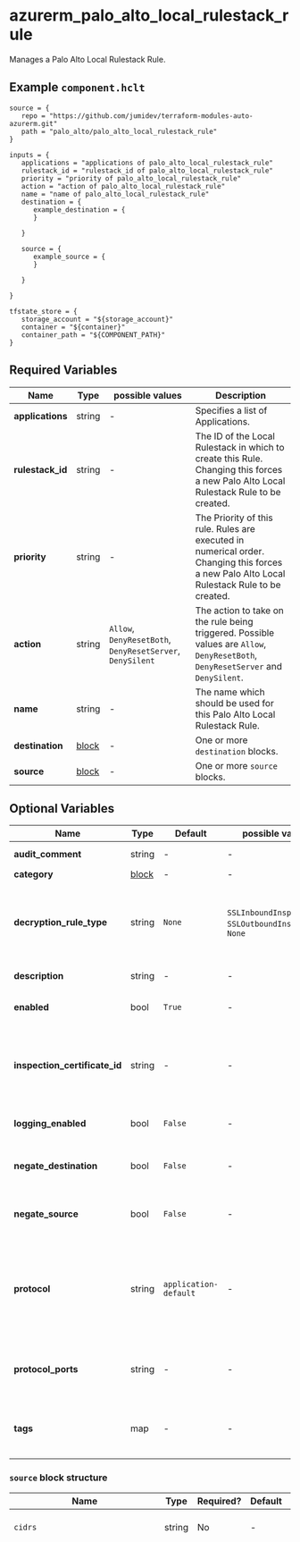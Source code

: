 # azurerm_palo_alto_local_rulestack_rule

Manages a Palo Alto Local Rulestack Rule.

## Example `component.hclt`

```hcl
source = {
   repo = "https://github.com/jumidev/terraform-modules-auto-azurerm.git" 
   path = "palo_alto/palo_alto_local_rulestack_rule" 
}

inputs = {
   applications = "applications of palo_alto_local_rulestack_rule" 
   rulestack_id = "rulestack_id of palo_alto_local_rulestack_rule" 
   priority = "priority of palo_alto_local_rulestack_rule" 
   action = "action of palo_alto_local_rulestack_rule" 
   name = "name of palo_alto_local_rulestack_rule" 
   destination = {
      example_destination = {
      }
  
   }
 
   source = {
      example_source = {
      }
  
   }
 
}

tfstate_store = {
   storage_account = "${storage_account}" 
   container = "${container}" 
   container_path = "${COMPONENT_PATH}" 
}

```

## Required Variables

| Name | Type |  possible values |  Description |
| ---- | --------- |  ----------- | ----------- |
| **applications** | string |  -  |  Specifies a list of Applications. | 
| **rulestack_id** | string |  -  |  The ID of the Local Rulestack in which to create this Rule. Changing this forces a new Palo Alto Local Rulestack Rule to be created. | 
| **priority** | string |  -  |  The Priority of this rule. Rules are executed in numerical order. Changing this forces a new Palo Alto Local Rulestack Rule to be created. | 
| **action** | string |  `Allow`, `DenyResetBoth`, `DenyResetServer`, `DenySilent`  |  The action to take on the rule being triggered. Possible values are `Allow`, `DenyResetBoth`, `DenyResetServer` and `DenySilent`. | 
| **name** | string |  -  |  The name which should be used for this Palo Alto Local Rulestack Rule. | 
| **destination** | [block](#destination-block-structure) |  -  |  One or more `destination` blocks. | 
| **source** | [block](#source-block-structure) |  -  |  One or more `source` blocks. | 

## Optional Variables

| Name | Type |  Default  |  possible values |  Description |
| ---- | --------- |  ----------- | ----------- | ----------- |
| **audit_comment** | string |  -  |  -  |  The comment for Audit purposes. | 
| **category** | [block](#category-block-structure) |  -  |  -  |  A `category` block. | 
| **decryption_rule_type** | string |  `None`  |  `SSLInboundInspection`, `SSLOutboundInspection`, `None`  |  The type of Decryption to perform on the rule. Possible values include `SSLInboundInspection`, `SSLOutboundInspection`, and `None`. Defaults to `None`. | 
| **description** | string |  -  |  -  |  The description for the rule. | 
| **enabled** | bool |  `True`  |  -  |  Should this Rule be enabled? Defaults to `true`. | 
| **inspection_certificate_id** | string |  -  |  -  |  The ID of the certificate for inbound inspection. Only valid when `decryption_rule_type` is set to `SSLInboundInspection`. | 
| **logging_enabled** | bool |  `False`  |  -  |  Should Logging be enabled? Defaults to `false`. | 
| **negate_destination** | bool |  `False`  |  -  |  Should the inverse of the Destination configuration be used. Defaults to `false`. | 
| **negate_source** | bool |  `False`  |  -  |  Should the inverse of the Source configuration be used. Defaults to `false`. | 
| **protocol** | string |  `application-default`  |  -  |  The Protocol and port to use in the form `[protocol]:[port_number]` e.g. `TCP:8080` or `UDP:53`. Conflicts with `protocol_ports`. Defaults to `application-default`. | 
| **protocol_ports** | string |  -  |  -  |  Specifies a list of Protocol:Port entries. E.g. `[ "TCP:80", "UDP:5431" ]`. Conflicts with `protocol`. | 
| **tags** | map |  -  |  -  |  A mapping of tags which should be assigned to the Palo Alto Local Rulestack Rule. | 

### `source` block structure

| Name | Type | Required? | Default | Description |
| ---- | ---- | --------- | ------- | ----------- |
| `cidrs` | string | No | - | Specifies a list of CIDRs. |
| `countries` | string | No | - | Specifies a list of ISO3361-1 Alpha-2 Country codes. Possible values include 'AF', 'AX', 'AL', 'DZ', 'AS', 'AD', 'AO', 'AI', 'AQ', 'AG', 'AR', 'AM', 'AW', 'AU', 'AT', 'AZ', 'BS', 'BH', 'BD', 'BB', 'BY', 'BE', 'BZ', 'BJ', 'BM', 'BT', 'BO', 'BQ', 'BA', 'BW', 'BV', 'BR', 'IO', 'BN', 'BG', 'BF', 'BI', 'KH', 'CM', 'CA', 'CV', 'KY', 'CF', 'TD', 'CL', 'CN', 'CX', 'CC', 'CO', 'KM', 'CG', 'CD', 'CK', 'CR', 'CI', 'HR', 'CU', 'CW', 'CY', 'CZ', 'DK', 'DJ', 'DM', 'DO', 'EC', 'EG', 'SV', 'GQ', 'ER', 'EE', 'ET', 'FK', 'FO', 'FJ', 'FI', 'FR', 'GF', 'PF', 'TF', 'GA', 'GM', 'GE', 'DE', 'GH', 'GI', 'GR', 'GL', 'GD', 'GP', 'GU', 'GT', 'GG', 'GN', 'GW', 'GY', 'HT', 'HM', 'VA', 'HN', 'HK', 'HU', 'IS', 'IN', 'ID', 'IR', 'IQ', 'IE', 'IM', 'IL', 'IT', 'JM', 'JP', 'JE', 'JO', 'KZ', 'KE', 'KI', 'KP', 'KR', 'KW', 'KG', 'LA', 'LV', 'LB', 'LS', 'LR', 'LY', 'LI', 'LT', 'LU', 'MO', 'MK', 'MG', 'MW', 'MY', 'MV', 'ML', 'MT', 'MH', 'MQ', 'MR', 'MU', 'YT', 'MX', 'FM', 'MD', 'MC', 'MN', 'ME', 'MS', 'MA', 'MZ', 'MM', 'NA', 'NR', 'NP', 'NL', 'NC', 'NZ', 'NI', 'NE', 'NG', 'NU', 'NF', 'MP', 'NO', 'OM', 'PK', 'PW', 'PS', 'PA', 'PG', 'PY', 'PE', 'PH', 'PN', 'PL', 'PT', 'PR', 'QA', 'RE', 'RO', 'RU', 'RW', 'BL', 'SH', 'KN', 'LC', 'MF', 'PM', 'VC', 'WS', 'SM', 'ST', 'SA', 'SN', 'RS', 'SC', 'SL', 'SG', 'SX', 'SK', 'SI', 'SB', 'SO', 'ZA', 'GS', 'SS', 'ES', 'LK', 'SD', 'SR', 'SJ', 'SZ', 'SE', 'CH', 'SY', 'TW', 'TJ', 'TZ', 'TH', 'TL', 'TG', 'TK', 'TO', 'TT', 'TN', 'TR', 'TM', 'TC', 'TV', 'UG', 'UA', 'AE', 'GB', 'US', 'UM', 'UY', 'UZ', 'VU', 'VE', 'VN', 'VG', 'VI', 'WF', 'EH', 'YE', 'ZM', 'ZW' |
| `feeds` | string | No | - | Specifies a list of Feeds. |
| `local_rulestack_prefix_list_ids` | string | No | - | Specifies a list of Prefix Lists. |

### `destination` block structure

| Name | Type | Required? | Default | Description |
| ---- | ---- | --------- | ------- | ----------- |
| `cidrs` | string | No | - | Specifies a list of CIDR's. |
| `countries` | string | No | - | Specifies a list of ISO3361-1 Alpha-2 Country codes. Possible values include 'AF', 'AX', 'AL', 'DZ', 'AS', 'AD', 'AO', 'AI', 'AQ', 'AG', 'AR', 'AM', 'AW', 'AU', 'AT', 'AZ', 'BS', 'BH', 'BD', 'BB', 'BY', 'BE', 'BZ', 'BJ', 'BM', 'BT', 'BO', 'BQ', 'BA', 'BW', 'BV', 'BR', 'IO', 'BN', 'BG', 'BF', 'BI', 'KH', 'CM', 'CA', 'CV', 'KY', 'CF', 'TD', 'CL', 'CN', 'CX', 'CC', 'CO', 'KM', 'CG', 'CD', 'CK', 'CR', 'CI', 'HR', 'CU', 'CW', 'CY', 'CZ', 'DK', 'DJ', 'DM', 'DO', 'EC', 'EG', 'SV', 'GQ', 'ER', 'EE', 'ET', 'FK', 'FO', 'FJ', 'FI', 'FR', 'GF', 'PF', 'TF', 'GA', 'GM', 'GE', 'DE', 'GH', 'GI', 'GR', 'GL', 'GD', 'GP', 'GU', 'GT', 'GG', 'GN', 'GW', 'GY', 'HT', 'HM', 'VA', 'HN', 'HK', 'HU', 'IS', 'IN', 'ID', 'IR', 'IQ', 'IE', 'IM', 'IL', 'IT', 'JM', 'JP', 'JE', 'JO', 'KZ', 'KE', 'KI', 'KP', 'KR', 'KW', 'KG', 'LA', 'LV', 'LB', 'LS', 'LR', 'LY', 'LI', 'LT', 'LU', 'MO', 'MK', 'MG', 'MW', 'MY', 'MV', 'ML', 'MT', 'MH', 'MQ', 'MR', 'MU', 'YT', 'MX', 'FM', 'MD', 'MC', 'MN', 'ME', 'MS', 'MA', 'MZ', 'MM', 'NA', 'NR', 'NP', 'NL', 'NC', 'NZ', 'NI', 'NE', 'NG', 'NU', 'NF', 'MP', 'NO', 'OM', 'PK', 'PW', 'PS', 'PA', 'PG', 'PY', 'PE', 'PH', 'PN', 'PL', 'PT', 'PR', 'QA', 'RE', 'RO', 'RU', 'RW', 'BL', 'SH', 'KN', 'LC', 'MF', 'PM', 'VC', 'WS', 'SM', 'ST', 'SA', 'SN', 'RS', 'SC', 'SL', 'SG', 'SX', 'SK', 'SI', 'SB', 'SO', 'ZA', 'GS', 'SS', 'ES', 'LK', 'SD', 'SR', 'SJ', 'SZ', 'SE', 'CH', 'SY', 'TW', 'TJ', 'TZ', 'TH', 'TL', 'TG', 'TK', 'TO', 'TT', 'TN', 'TR', 'TM', 'TC', 'TV', 'UG', 'UA', 'AE', 'GB', 'US', 'UM', 'UY', 'UZ', 'VU', 'VE', 'VN', 'VG', 'VI', 'WF', 'EH', 'YE', 'ZM', 'ZW' |
| `feeds` | string | No | - | Specifies a list of Feeds. |
| `local_rulestack_fqdn_list_ids` | string | No | - | Specifies a list of FQDN lists. |
| `local_rulestack_prefix_list_ids` | string | No | - | Specifies a list of Prefix Lists. |

### `category` block structure

| Name | Type | Required? | Default | Description |
| ---- | ---- | --------- | ------- | ----------- |
| `feeds` | string | No | - | Specifies a list of feeds to match. |
| `custom_urls` | string | Yes | - | Specifies a list of URL categories to match. Possible values include 'abortion', 'abused-drugs', 'adult', 'alcohol-and-tobacco', 'auctions', 'business-and-economy', 'command-and-control', 'computer-and-internet-info', 'content-delivery-networks', 'copyright-infringement', 'cryptocurrency', 'dating', 'dynamic-dns', 'educational-institutions', 'entertainment-and-arts', 'extremism', 'financial-services', 'gambling', 'games', 'government', 'grayware', 'hacking', 'health-and-medicine', 'high-risk', 'home-and-garden', 'hunting-and-fishing', 'insufficient-content', 'internet-communications-and-telephony', 'internet-portals', 'job-search', 'legal', 'low-risk', 'malware', 'medium-risk', 'military', 'motor-vehicles', 'music', 'newly-registered-domain', 'news', 'not-resolved', 'nudity', 'online-storage-and-backup', 'parked', 'peer-to-peer', 'personal-sites-and-blogs', 'philosophy-and-political-advocacy', 'phishing', 'private-ip-addresses', 'proxy-avoidance-and-anonymizers', 'questionable', 'real-estate', 'real-time-detection', 'recreation-and-hobbies', 'reference-and-research', 'religion', 'search-engines', 'sex-education', 'shareware-and-freeware', 'shopping', 'social-networking', 'society', 'sports', 'stock-advice-and-tools', 'streaming-media', 'swimsuits-and-intimate-apparel', 'training-and-tools', 'translation', 'travel', 'unknown', 'weapons', 'web-advertisements', 'web-based-email', and 'web-hosting'. |



## Outputs

| Name | Type | Sensitive? | Description |
| ---- | ---- | --------- | --------- |
| **id** | string | No  | The ID of the Palo Alto Local Rulestack Rule. | 

Additionally, all variables are provided as outputs.
